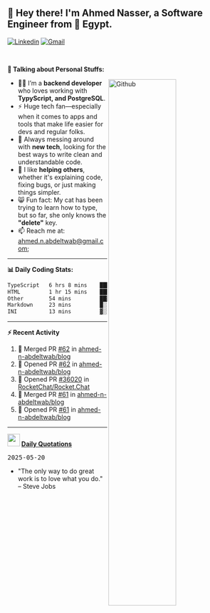 <!-- Your title -->
## 👋 Hey there! I'm Ahmed Nasser, a Software Engineer from 🚀 Egypt.
<!-- Your badges
You can use the website to generate badges: https://shields.io/
-->

[![Linkedin](https://img.shields.io/badge/-LinkedIn-blue?style=flat&logo=Linkedin&logoColor=white)](https://www.linkedin.com/in/ahmed-n-abdeltwab/)
[![Gmail](https://img.shields.io/badge/-Gmail-c14438?style=flat&logo=Gmail&logoColor=white)](mailto:ahmed.n.abdeltwab+githubProfile1@gmail.com)

&nbsp;

<!-- Talking about you -->
**🚀 Talking about Personal Stuffs:**

<!-- Any image aligned to the right. Beware the width -->
<img width="55%" align="right" alt="Github" src="https://raw.githubusercontent.com/onimur/.github/master/.resources/git-header.svg" />

- 👨‍💻 I’m a **backend developer** who loves working with **TypyScript, and PostgreSQL**.  
- ⚡ Huge tech fan—especially when it comes to apps and tools that make life easier for devs and regular folks.  
- 🌱 Always messing around with **new tech**, looking for the best ways to write clean and understandable code.  
- 🤝 I like **helping others**, whether it's explaining code, fixing bugs, or just making things simpler.  
- 😸 Fun fact: My cat has been trying to learn how to type, but so far, she only knows the **"delete"** key.  
- 📫 Reach me at: [ahmed.n.abdeltwab@gmail.com](mailto:ahmed.n.abdeltwab+githubProfile2@gmail.com);

---

**📊 Daily Coding Stats:**
<!--START_SECTION:waka-->

```txt
TypeScript   6 hrs 8 mins    █████████████████░░░░░░░░   67.79 %
HTML         1 hr 15 mins    ███▒░░░░░░░░░░░░░░░░░░░░░   13.94 %
Other        54 mins         ██▓░░░░░░░░░░░░░░░░░░░░░░   10.07 %
Markdown     23 mins         █░░░░░░░░░░░░░░░░░░░░░░░░   04.25 %
INI          13 mins         ▓░░░░░░░░░░░░░░░░░░░░░░░░   02.45 %
```

<!--END_SECTION:waka-->

---

**:zap: Recent Activity**

<!--START_SECTION:activity-->
1. 🎉 Merged PR [#62](https://github.com/ahmed-n-abdeltwab/blog/pull/62) in [ahmed-n-abdeltwab/blog](https://github.com/ahmed-n-abdeltwab/blog)
2. 💪 Opened PR [#62](https://github.com/ahmed-n-abdeltwab/blog/pull/62) in [ahmed-n-abdeltwab/blog](https://github.com/ahmed-n-abdeltwab/blog)
3. 💪 Opened PR [#36020](https://github.com/RocketChat/Rocket.Chat/pull/36020) in [RocketChat/Rocket.Chat](https://github.com/RocketChat/Rocket.Chat)
4. 🎉 Merged PR [#61](https://github.com/ahmed-n-abdeltwab/blog/pull/61) in [ahmed-n-abdeltwab/blog](https://github.com/ahmed-n-abdeltwab/blog)
5. 💪 Opened PR [#61](https://github.com/ahmed-n-abdeltwab/blog/pull/61) in [ahmed-n-abdeltwab/blog](https://github.com/ahmed-n-abdeltwab/blog)
<!--END_SECTION:activity-->



---

**<img src="https://emojis.slackmojis.com/emojis/images/1621024394/39092/cat-roll.gif?1621024394" width="28" /> <a href="https://github.com/ahmed-n-abdeltwab/ahmed-n-abdeltwab/blob/master/quotations.md"> Daily Quotations</a>**



<kbd>2025-05-20</kbd>

- "The only way to do great work is to love what you do." – Steve Jobs

<!-- Randomly taken from quotations.md -->
